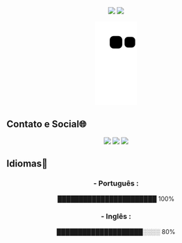  <div align="center">
    <img height="155em" src="https://github-readme-stats.vercel.app/api?username=RafCarrasco&show_icons=true&theme=github_dark">
    <img height="155em" src="https://github-readme-stats.vercel.app/api/top-langs/?username=RafCarrasco&layout=compact&hide_progress=true&theme=github_dark">
  
![snake gif](https://github.com/RafCarrasco/RafCarrasco/blob/output/github-contribution-grid-snake.svg)
</div>

<h2>Contato e Social🌐</h2>
<div align="center">
    <a href="https://www.linkedin.com/in/rafael-carrasco-66b7581a3/" target="_blank"><img src="https://img.shields.io/badge/LinkedIn-0077B5?style=for-the-badge&logo=linkedin&logoColor=white" target="_blank"></a>
    <a href = "mailto:rafaelcarrasco304@gmail.com"><img src="https://img.shields.io/badge/-Gmail-%23333?style=for-the-badge&logo=gmail&logoColor=white" target="_blank"></a>
    <a href="https://www.instagram.com/orafaelcarrasco/"><img src="https://img.shields.io/badge/Instagram-E4405F?style=for-the-badge&logo=instagram&logoColor=white"></a>
</div>

<h2>Idiomas📖</h2>

<div align ='center'><h3>- Português :</h3> ███████████████████████ 100%             <h3>- Inglês :</h3> ████████████████████░░░░ 80%  </div>
